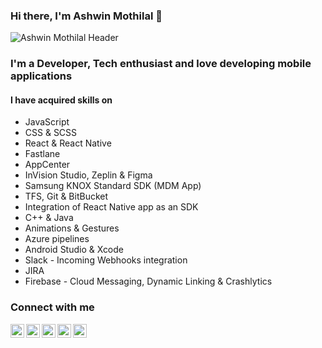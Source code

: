 ### Hi there, I'm Ashwin Mothilal 👋

![Ashwin Mothilal Header](https://i.imgur.com/kGSWZ9P.png)

### I'm a Developer, Tech enthusiast and love developing mobile applications 

#### I have acquired skills on 
- JavaScript
- CSS & SCSS
- React & React Native
- Fastlane 
- AppCenter
- InVision Studio, Zeplin & Figma
- Samsung KNOX Standard SDK (MDM App)
- TFS, Git & BitBucket
- Integration of React Native app as an SDK
- C++ & Java
- Animations & Gestures
- Azure pipelines
- Android Studio & Xcode
- Slack - Incoming Webhooks integration
- JIRA
- Firebase - Cloud Messaging, Dynamic Linking & Crashlytics


### Connect with me

[<img align="left" alt="AshwinMothilal | Twitter" width="22px" src="https://cdn.jsdelivr.net/npm/simple-icons@v3.7.0/icons/twitter.svg"/>][twitter]
[<img align="left" alt="AshwinMothilal | LinkedIn" width="22px" src="https://cdn.jsdelivr.net/npm/simple-icons@v3.7.0/icons/linkedin.svg" />][linkedin]
[<img align="left" alt="AshwinMothilal | Dev.to" width="22px" src="https://cdn.jsdelivr.net/npm/simple-icons@3.7.0/icons/dev-dot-to.svg" />][devto]
[<img align="left" alt="AshwinMothilal | Stackoverflow" width="22px" src="https://cdn.jsdelivr.net/npm/simple-icons@3.7.0/icons/stackoverflow.svg" />][sot]
[<img align="left" alt="AshwinMothilal | NPM" width="22px" src="https://cdn.jsdelivr.net/npm/simple-icons@3.7.0/icons/npm.svg" />][npm]

[twitter]: https://twitter.com/Ashwin_Mothilal
[linkedin]: https://www.linkedin.com/in/ashwinmothilal/
[devto]: https://dev.to/ashwin_mothilal
[sot]: https://stackoverflow.com/users/5591671/ashwin-mothilal
[npm]: https://www.npmjs.com/package/react-native-js-shimmer-placeholder
